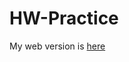 # HW-Practice

My web version is [here]("https://dacss-690c-spring-2025.github.io/HW-Practice/No_grade")
